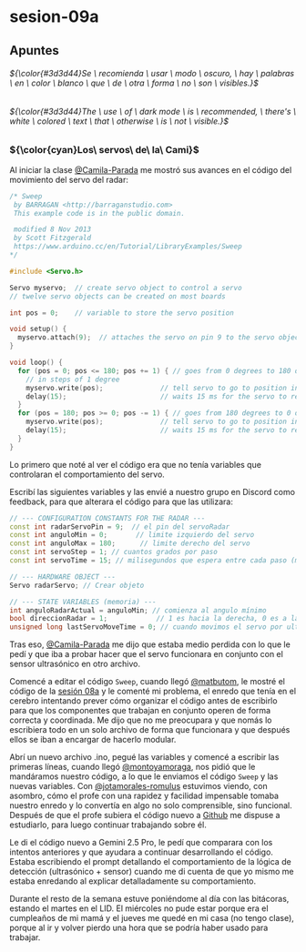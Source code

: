# sesion-09a

## Apuntes
###### ${\color{#3d3d44}Se \ recomienda \ usar \ modo \ oscuro, \ hay \ palabras \ en \ color \ blanco \ que \ de \ otra \ forma \ no \ son \ visibles.}$ <br/>
###### ${\color{#3d3d44}The \ use \ of \ dark mode \ is \ recommended, \ there's \ white \ colored \ text \ that \ otherwise \ is \ not \ visible.}$ <br/>

### ${\color{cyan}Los\ servos\ de\ la\ Cami}$

Al iniciar la clase [@Camila-Parada](https://github.com/disenoUDP/dis8645-2025-02-procesos/tree/main/20-Camila-Parada/sesion-09a) me mostró sus avances en el código del movimiento del servo del radar:

````ino
/* Sweep
 by BARRAGAN <http://barraganstudio.com>
 This example code is in the public domain.

 modified 8 Nov 2013
 by Scott Fitzgerald
 https://www.arduino.cc/en/Tutorial/LibraryExamples/Sweep
*/

#include <Servo.h>

Servo myservo;  // create servo object to control a servo
// twelve servo objects can be created on most boards

int pos = 0;    // variable to store the servo position

void setup() {
  myservo.attach(9);  // attaches the servo on pin 9 to the servo object
}

void loop() {
  for (pos = 0; pos <= 180; pos += 1) { // goes from 0 degrees to 180 degrees
    // in steps of 1 degree
    myservo.write(pos);              // tell servo to go to position in variable 'pos'
    delay(15);                       // waits 15 ms for the servo to reach the position
  }
  for (pos = 180; pos >= 0; pos -= 1) { // goes from 180 degrees to 0 degrees
    myservo.write(pos);              // tell servo to go to position in variable 'pos'
    delay(15);                       // waits 15 ms for the servo to reach the position
  }
}
````

Lo primero que noté al ver el código era que no tenía variables que controlaran el comportamiento del servo.

Escribí las siguientes variables y las envié a nuestro grupo en Discord como feedback, para que alterara el código para que las utilizara:

````ino
// --- CONFIGURATION CONSTANTS FOR THE RADAR ---
const int radarServoPin = 9;  // el pin del servoRadar
const int anguloMin = 0;       // limite izquierdo del servo
const int anguloMax = 180;      // limite derecho del servo
const int servoStep = 1; // cuantos grados por paso
const int servoTime = 15; // milisegundos que espera entre cada paso (millis)

// --- HARDWARE OBJECT ---
Servo radarServo; // Crear objeto

// --- STATE VARIABLES (memoria) ---
int anguloRadarActual = anguloMin; // comienza al angulo mínimo
bool direccionRadar = 1;            // 1 es hacia la derecha, 0 es a la izquierda
unsigned long lastServoMoveTime = 0; // cuando movimos el servo por ultima vez
````

Tras eso, [@Camila-Parada](https://github.com/disenoUDP/dis8645-2025-02-procesos/tree/main/20-Camila-Parada/sesion-09a) me dijo que estaba medio perdida con lo que le pedí y que iba a probar hacer que el servo funcionara en conjunto con el sensor ultrasónico en otro archivo.

Comencé a editar el código `Sweep`, cuando llegó [@matbutom](https://github.com/matbutom/), le mostré el código de la [sesión 08a](https://github.com/disenoUDP/dis8645-2025-02-procesos/tree/main/28-FranUDP/sesion-08a) y le comenté mi problema, el enredo que tenía en el cerebro intentando prever cómo organizar el código antes de escribirlo para que los componentes que trabajan en conjunto operen de forma correcta y coordinada. Me dijo que no me preocupara y que nomás lo escribiera todo en un solo archivo de forma que funcionara y que después ellos se iban a encargar de hacerlo modular.

Abrí un nuevo archivo .ino, pegué las variables y comencé a escribir las primeras líneas, cuando llegó [@montoyamoraga](https://github.com/montoyamoraga), nos pidió que le mandáramos nuestro código, a lo que le enviamos el código `Sweep` y las nuevas variables. Con [@jotamorales-romulus](https://github.com/jotamorales-romulus/dis8645-2025-02-procesos/tree/main/17-jotamorales-romulus/sesion-09a) estuvimos viendo, con asombro, cómo el profe con una rapidez y facilidad impensable tomaba nuestro enredo y lo convertía en algo no solo comprensible, sino funcional. Después de que el profe subiera el código nuevo a [Github](https://github.com/disenoUDP/dis8645-2025-02-procesos/tree/main/00-docentes/sesion-09a/grupo-04) me dispuse a estudiarlo, para luego continuar trabajando sobre él.

Le di el código nuevo a Gemini 2.5 Pro, le pedí que comparara con los intentos anteriores y que ayudara a continuar desarrollando el código. Estaba escribiendo el prompt detallando el comportamiento de la lógica de detección (ultrasónico + sensor) cuando me di cuenta de que yo mismo me estaba enredando al explicar detalladamente su comportamiento.

Durante el resto de la semana estuve poniéndome al día con las bitácoras, estando el martes en el LID. El miércoles no pude estar porque era el cumpleaños de mi mamá y el jueves me quedé en mi casa (no tengo clase), porque al ir y volver pierdo una hora que se podría haber usado para trabajar.

